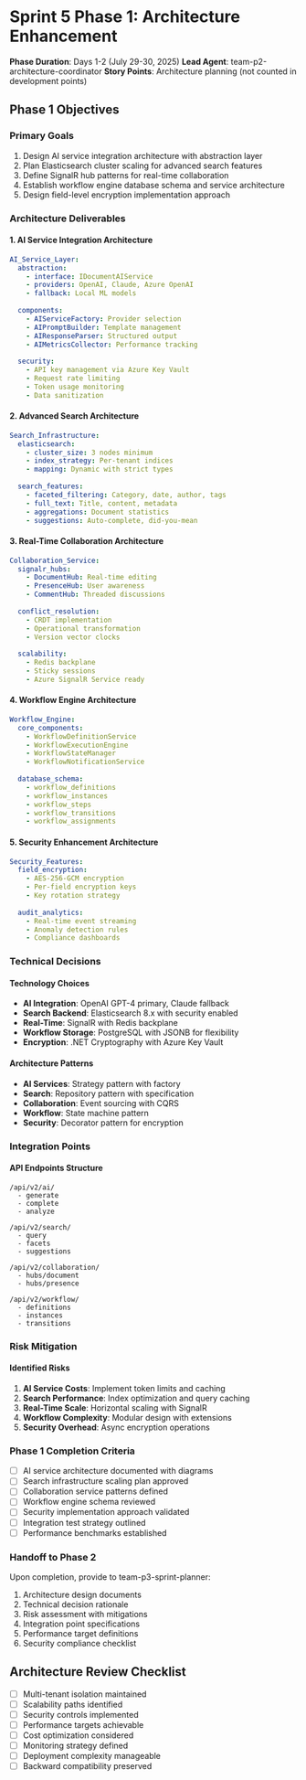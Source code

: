 # Sprint 5 Phase 1: Architecture Enhancement

**Phase Duration**: Days 1-2 (July 29-30, 2025)
**Lead Agent**: team-p2-architecture-coordinator
**Story Points**: Architecture planning (not counted in development points)

## Phase 1 Objectives

### Primary Goals
1. Design AI service integration architecture with abstraction layer
2. Plan Elasticsearch cluster scaling for advanced search features
3. Define SignalR hub patterns for real-time collaboration
4. Establish workflow engine database schema and service architecture
5. Design field-level encryption implementation approach

### Architecture Deliverables

#### 1. AI Service Integration Architecture
```yaml
AI_Service_Layer:
  abstraction:
    - interface: IDocumentAIService
    - providers: OpenAI, Claude, Azure OpenAI
    - fallback: Local ML models
  
  components:
    - AIServiceFactory: Provider selection
    - AIPromptBuilder: Template management
    - AIResponseParser: Structured output
    - AIMetricsCollector: Performance tracking
  
  security:
    - API key management via Azure Key Vault
    - Request rate limiting
    - Token usage monitoring
    - Data sanitization
```

#### 2. Advanced Search Architecture
```yaml
Search_Infrastructure:
  elasticsearch:
    - cluster_size: 3 nodes minimum
    - index_strategy: Per-tenant indices
    - mapping: Dynamic with strict types
    
  search_features:
    - faceted_filtering: Category, date, author, tags
    - full_text: Title, content, metadata
    - aggregations: Document statistics
    - suggestions: Auto-complete, did-you-mean
```

#### 3. Real-Time Collaboration Architecture
```yaml
Collaboration_Service:
  signalr_hubs:
    - DocumentHub: Real-time editing
    - PresenceHub: User awareness
    - CommentHub: Threaded discussions
    
  conflict_resolution:
    - CRDT implementation
    - Operational transformation
    - Version vector clocks
    
  scalability:
    - Redis backplane
    - Sticky sessions
    - Azure SignalR Service ready
```

#### 4. Workflow Engine Architecture
```yaml
Workflow_Engine:
  core_components:
    - WorkflowDefinitionService
    - WorkflowExecutionEngine
    - WorkflowStateManager
    - WorkflowNotificationService
  
  database_schema:
    - workflow_definitions
    - workflow_instances
    - workflow_steps
    - workflow_transitions
    - workflow_assignments
```

#### 5. Security Enhancement Architecture
```yaml
Security_Features:
  field_encryption:
    - AES-256-GCM encryption
    - Per-field encryption keys
    - Key rotation strategy
    
  audit_analytics:
    - Real-time event streaming
    - Anomaly detection rules
    - Compliance dashboards
```

### Technical Decisions

#### Technology Choices
- **AI Integration**: OpenAI GPT-4 primary, Claude fallback
- **Search Backend**: Elasticsearch 8.x with security enabled
- **Real-Time**: SignalR with Redis backplane
- **Workflow Storage**: PostgreSQL with JSONB for flexibility
- **Encryption**: .NET Cryptography with Azure Key Vault

#### Architecture Patterns
- **AI Services**: Strategy pattern with factory
- **Search**: Repository pattern with specification
- **Collaboration**: Event sourcing with CQRS
- **Workflow**: State machine pattern
- **Security**: Decorator pattern for encryption

### Integration Points

#### API Endpoints Structure
```
/api/v2/ai/
  - generate
  - complete
  - analyze
  
/api/v2/search/
  - query
  - facets
  - suggestions
  
/api/v2/collaboration/
  - hubs/document
  - hubs/presence
  
/api/v2/workflow/
  - definitions
  - instances
  - transitions
```

### Risk Mitigation

#### Identified Risks
1. **AI Service Costs**: Implement token limits and caching
2. **Search Performance**: Index optimization and query caching
3. **Real-Time Scale**: Horizontal scaling with SignalR
4. **Workflow Complexity**: Modular design with extensions
5. **Security Overhead**: Async encryption operations

### Phase 1 Completion Criteria

- [ ] AI service architecture documented with diagrams
- [ ] Search infrastructure scaling plan approved
- [ ] Collaboration service patterns defined
- [ ] Workflow engine schema reviewed
- [ ] Security implementation approach validated
- [ ] Integration test strategy outlined
- [ ] Performance benchmarks established

### Handoff to Phase 2

Upon completion, provide to team-p3-sprint-planner:
1. Architecture design documents
2. Technical decision rationale
3. Risk assessment with mitigations
4. Integration point specifications
5. Performance target definitions
6. Security compliance checklist

## Architecture Review Checklist

- [ ] Multi-tenant isolation maintained
- [ ] Scalability paths identified
- [ ] Security controls implemented
- [ ] Performance targets achievable
- [ ] Cost optimization considered
- [ ] Monitoring strategy defined
- [ ] Deployment complexity manageable
- [ ] Backward compatibility preserved